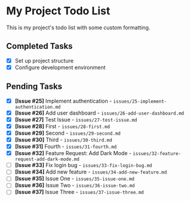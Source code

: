 # My Project Todo List

This is my project's todo list with some custom formatting.

## Completed Tasks
- [x] Set up project structure
- [x] Configure development environment

## Pending Tasks
- [x] **[Issue #25]** Implement authentication - `issues/25-implement-authentication.md`
- [x] **[Issue #26]** Add user dashboard - `issues/26-add-user-dashboard.md`
- [x] **[Issue #27]** Test Issue - `issues/27-test-issue.md`
- [x] **[Issue #28]** First - `issues/28-first.md`
- [x] **[Issue #29]** Second - `issues/29-second.md`
- [x] **[Issue #30]** Third - `issues/30-third.md`
- [x] **[Issue #31]** Fourth - `issues/31-fourth.md`
- [x] **[Issue #32]** Feature Request: Add Dark Mode - `issues/32-feature-request-add-dark-mode.md`
- [ ] **[Issue #33]** Fix login bug - `issues/33-fix-login-bug.md`
- [ ] **[Issue #34]** Add new feature - `issues/34-add-new-feature.md`
- [ ] **[Issue #35]** Issue One - `issues/35-issue-one.md`
- [ ] **[Issue #36]** Issue Two - `issues/36-issue-two.md`
- [ ] **[Issue #37]** Issue Three - `issues/37-issue-three.md`
